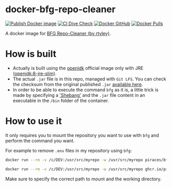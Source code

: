 # docker-bfg-repo-cleaner

[![Publish Docker image](https://github.com/piraces/docker-bfg-repo-cleaner/actions/workflows/docker-publish.yml/badge.svg)](https://github.com/piraces/docker-bfg-repo-cleaner/actions/workflows/docker-publish.yml)
[![CI Dive Check](https://github.com/piraces/docker-bfg-repo-cleaner/actions/workflows/dive-check.yml/badge.svg)](https://github.com/piraces/docker-bfg-repo-cleaner/actions/workflows/dive-check.yml)
<a href="https://github.com/piraces/docker-bfg-repo-cleaner/pkgs/container/bfg-repo-cleaner/"><img src="https://img.shields.io/badge/GH%20Docker%20Image-latest-blue" alt="Docker GitHub"></a>
<a href="https://hub.docker.com/r/piraces/bfg-repo-cleaner/"><img src="https://img.shields.io/docker/pulls/piraces/bfg-repo-cleaner.svg?style=flat-square&logo=docker" alt="Docker Pulls"></a>


A docker image for [BFG Repo-Cleaner (by rtyley)](https://rtyley.github.io/bfg-repo-cleaner/).

# How is built

- Actually is built using the [openjdk](https://hub.docker.com/_/openjdk/) official image only with JRE ([openjdk:8-jre-slim](https://hub.docker.com/_/openjdk/?tab=tags&page=1&name=8-jre-slim)).
- The actual `.jar` file is in this repo, managed with `Git LFS`. You can check the checksum from the original published `.jar` [available here](https://repo1.maven.org/maven2/com/madgag/bfg/1.14.0/bfg-1.14.0.jar).
- In order to be able to execute the command `bfg` as it is, a little trick is made by specifying a ['Shebang'](https://bash.cyberciti.biz/guide/Shebang) and the `.jar` file content in an executable in the `/bin` folder of the container.

# How to use it

It only requires you to mount the repository you want to use with `bfg` and perform the command you want.

For example to remove `.env` files in my repository using `bfg`:

```bash
docker run --rm -v /c/DEV:/usr/src/myrepo -w /usr/src/myrepo piraces/bfg-repo-cleaner:latest bfg --delete-files .env /usr/src/myrepo/exercise-remove-commit-history.git # Using Docker Hub image

docker run --rm -v /c/DEV:/usr/src/myrepo -w /usr/src/myrepo ghcr.io/piraces/bfg-repo-cleaner:latest bfg --delete-files .env /usr/src/myrepo/exercise-remove-commit-history.git # Using GitHub Docker image (no pull limits)
```

Make sure to specify the correct path to mount and the working directory.
